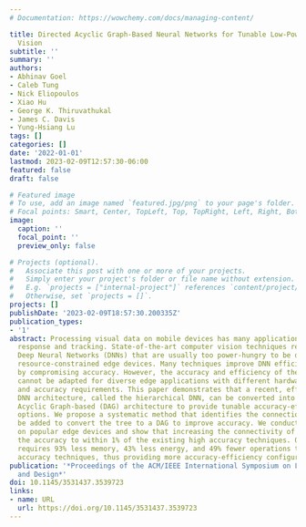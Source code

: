 ```yaml
---
# Documentation: https://wowchemy.com/docs/managing-content/

title: Directed Acyclic Graph-Based Neural Networks for Tunable Low-Power Computer
  Vision
subtitle: ''
summary: ''
authors:
- Abhinav Goel
- Caleb Tung
- Nick Eliopoulos
- Xiao Hu
- George K. Thiruvathukal
- James C. Davis
- Yung-Hsiang Lu
tags: []
categories: []
date: '2022-01-01'
lastmod: 2023-02-09T12:57:30-06:00
featured: false
draft: false

# Featured image
# To use, add an image named `featured.jpg/png` to your page's folder.
# Focal points: Smart, Center, TopLeft, Top, TopRight, Left, Right, BottomLeft, Bottom, BottomRight.
image:
  caption: ''
  focal_point: ''
  preview_only: false

# Projects (optional).
#   Associate this post with one or more of your projects.
#   Simply enter your project's folder or file name without extension.
#   E.g. `projects = ["internal-project"]` references `content/project/deep-learning/index.md`.
#   Otherwise, set `projects = []`.
projects: []
publishDate: '2023-02-09T18:57:30.200335Z'
publication_types:
- '1'
abstract: Processing visual data on mobile devices has many applications, e.g., emergency
  response and tracking. State-of-the-art computer vision techniques rely on large
  Deep Neural Networks (DNNs) that are usually too power-hungry to be deployed on
  resource-constrained edge devices. Many techniques improve DNN efficiency of DNNs
  by compromising accuracy. However, the accuracy and efficiency of these techniques
  cannot be adapted for diverse edge applications with different hardware constraints
  and accuracy requirements. This paper demonstrates that a recent, efficient tree-based
  DNN architecture, called the hierarchical DNN, can be converted into a Directed
  Acyclic Graph-based (DAG) architecture to provide tunable accuracy-efficiency tradeoff
  options. We propose a systematic method that identifies the connections that must
  be added to convert the tree to a DAG to improve accuracy. We conduct experiments
  on popular edge devices and show that increasing the connectivity of the DAG improves
  the accuracy to within 1% of the existing high accuracy techniques. Our approach
  requires 93% less memory, 43% less energy, and 49% fewer operations than the high
  accuracy techniques, thus providing more accuracy-efficiency configurations.
publication: '*Proceedings of the ACM/IEEE International Symposium on Low Power Electronics
  and Design*'
doi: 10.1145/3531437.3539723
links:
- name: URL
  url: https://doi.org/10.1145/3531437.3539723
---
```


